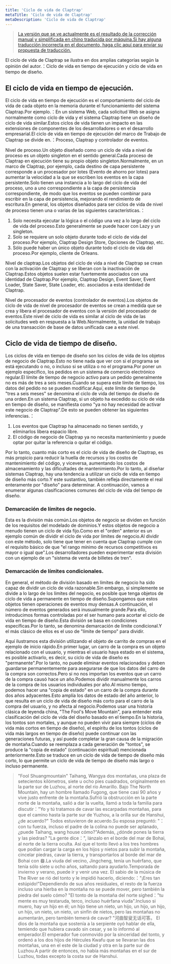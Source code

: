```yaml
---
title: 'Ciclo de vida de Claptrap'
metaTitle: 'Ciclo de vida de Claptrap'
metaDescription: 'Ciclo de vida de Claptrap'
---
```


> [La versión que se ve actualmente es el resultado de la corrección manual y simplificada en chino traducida por máquina.Si hay alguna traducción incorrecta en el documento, haga clic aquí para enviar su propuesta de traducción.](https://crwd.in/newbeclaptrap)

El ciclo de vida de Claptrap se ilustra en dos amplias categorías según la opinión del autor.：Ciclo de vida en tiempo de ejecución y ciclo de vida en tiempo de diseño.

## El ciclo de vida en tiempo de ejecución.

El ciclo de vida en tiempo de ejecución es el comportamiento del ciclo de vida de cada objeto en la memoria durante el funcionamiento del sistema Claptrap.Por ejemplo.：En un sistema Web, cada solicitud Web se asigna normalmente como ciclo de vida y el sistema Claptrap tiene un diseño de ciclo de vida similar.Estos ciclos de vida tienen un impacto en las extensiones de componentes de los desarrolladores o en el desarrollo empresarial.El ciclo de vida en tiempo de ejecución del marco de Trabajo de Claptrap se divide en.：Proceso, Claptrap y controlador de eventos.

Nivel de proceso.Un objeto diseñado como un ciclo de vida a nivel de proceso es un objeto singleton en el sentido general.Cada proceso de Claptrap en ejecución tiene su propio objeto singleton.Normalmente, en un marco de Claptrap, por ejemplo, cada destino de capa persistente corresponde a un procesador por lotes (Evento de ahorro por lotes) para aumentar la velocidad a la que se escriben los eventos en la capa persistente.Solo tienen una instancia a lo largo del ciclo de vida del proceso, uno a uno correspondiente a la capa de persistencia correspondiente, de modo que los eventos se pueden combinar para escribir en la capa de persistencia, mejorando el rendimiento de escritura.En general, los objetos diseñados para ser ciclos de vida de nivel de proceso tienen una o varias de las siguientes características.：

1. Solo necesita ejecutar la lógica o el código una vez a lo largo del ciclo de vida del proceso.Esto generalmente se puede hacer con Lazy y un singleton.
2. Solo se requiere un solo objeto durante todo el ciclo de vida del proceso.Por ejemplo, Claptrap Design Store, Opciones de Claptrap, etc.
3. Sólo puede haber un único objeto durante todo el ciclo de vida del proceso.Por ejemplo, cliente de Orleans.

Nivel de claptrap.Los objetos del ciclo de vida a nivel de Claptrap se crean con la activación de Claptrap y se liberan con la inactivación de Claptrap.Estos objetos suelen estar fuertemente asociados con una identidad de Claptrap.Por ejemplo, Claptrap Design, Event Saver, Event Loader, State Saver, State Loader, etc. asociados a esta identidad de Claptrap.

Nivel de procesador de eventos (controlador de eventos).Los objetos de ciclo de vida de nivel de procesador de eventos se crean a medida que se crea y libera el procesador de eventos con la versión del procesador de eventos.Este nivel de ciclo de vida es similar al ciclo de vida de las solicitudes web en respuesta a la Web.Normalmente, la unidad de trabajo de una transacción de base de datos unificada cae a este nivel.

## Ciclo de vida de tiempo de diseño.

Los ciclos de vida en tiempo de diseño son los ciclos de vida de los objetos de negocio de Claptrap.Esto no tiene nada que ver con si el programa se está ejecutando o no, o incluso si se utiliza o no el programa.Por poner un ejemplo específico, los pedidos en un sistema de comercio electrónico regular.El límite de tiempo de negocio activo para un pedido generalmente no es más de tres a seis meses.Cuando se supera este límite de tiempo, los datos del pedido no se pueden modificar.Aquí, este límite de tiempo de "tres a seis meses" se denomina el ciclo de vida del tiempo de diseño de una orden.En un sistema Claptrap, si un objeto ha excedido su ciclo de vida en tiempo de diseño, se manifiesta como "ya no hay necesidad de activar este negocio de Claptrap".De esto se pueden obtener las siguientes inferencias.：

1. Los eventos que Claptrap ha almacenado no tienen sentido, y eliminarlos libera espacio libre.
2. El código de negocio de Claptrap ya no necesita mantenimiento y puede optar por quitar la referencia o quitar el código.

Por lo tanto, cuanto más corto es el ciclo de vida de diseño de Claptrap, es más propicio para reducir la huella de recursos y los costos de mantenimiento del código, y viceversa, aumentando los costos de almacenamiento y las dificultades de mantenimiento.Por lo tanto, al diseñar sistemas Claptrap, hay una tendencia a utilizar un ciclo de vida en tiempo de diseño más corto.Y este sustantivo, también refleja directamente el real enteramente por "diseño" para determinar. A continuación, vamos a enumerar algunas clasificaciones comunes del ciclo de vida del tiempo de diseño.

### Demarcación de límites de negocio.

Esta es la división más común.Los objetos de negocio se dividen en función de los requisitos del modelado de dominios.Y estos objetos de negocio a menudo tienen un ciclo de vida fijo.Como en el "orden" anterior es un ejemplo común de dividir el ciclo de vida por límites de negocio.Al dividir con este método, solo tiene que tener en cuenta que Claptrap cumple con el requisito básico de que "el rango mínimo de recursos competitivos es mayor o igual que".Los desarrolladores pueden experimentar esta división con un ejemplo de un "sistema de venta de billetes de tren".

### Demarcación de límites condicionales.

En general, el método de división basado en límites de negocio ha sido capaz de dividir un ciclo de vida razonable.Sin embargo, si simplemente se divide a lo largo de los límites del negocio, es posible que tenga objetos de ciclo de vida a permanente en tiempo de diseño.Supongamos que estos objetos tienen operaciones de eventos muy densas.A continuación, el número de eventos generados será inusualmente grande.Para ello, introducimos formas controladas por el ser humano para acortar el ciclo de vida en tiempo de diseño.Esta división se basa en condiciones específicas.Por lo tanto, se denomina demarcación de límite condicional.Y el más clásico de ellos es el uso de "límite de tiempo" para dividir.

Aquí ilustramos esta división utilizando el objeto de carrito de compras en el ejemplo de inicio rápido.En primer lugar, un carro de la compra es un objeto relacionado con el usuario, y mientras el usuario haya estado en el sistema, es posible activarlo, es decir, su ciclo de vida de diseño es "permanente".Por lo tanto, no puede eliminar eventos relacionados y deben guardarse permanentemente para asegurarse de que los datos del carro de la compra son correctos.Pero si no nos importan los eventos que un carro de la compra causó hace un año.Podemos dividir manualmente los carros de la compra de los usuarios individuales por año.Al mismo tiempo, podemos hacer una "copia de estado" en un carro de la compra durante dos años adyacentes.Esto amplía los datos de estado del año anterior, lo que resulta en un ciclo de vida de diseño más corto para el carro de la compra del usuario, y no afecta al negocio.Podemos usar una historia clásica de leyenda china, "The Fool's Move Mountain", para entender esta clasificación del ciclo de vida del diseño basado en el tiempo.En la historia, los tontos son mortales, y aunque no pueden vivir para siempre (ciclos de vida más cortos en tiempo de diseño), el espíritu de los tontos (ciclos de vida más largos en tiempo de diseño) puede continuar con las generaciones futuras, y así puede completar la gran causa de la migración de montaña.Cuando se reemplaza a cada generación de "tontos", se produce la "copia de estado" (continuación espiritual) mencionada anteriormente.Esto se traduce en un ciclo de vida de tiempo de diseño más corto, lo que permite un ciclo de vida de tiempo de diseño más largo o incluso permanente.

> "Fool Shuangmountain" Taihang, Wangya dos montañas, una plaza de setecientos kilómetros, siete u ocho pies cuadrados, originalmente en la parte sur de Luzhou, al norte del río Amarillo. Bajo The North Mountain, hay un hombre llamado Fugong, que tiene casi 90 años y vive justo enfrente de la montaña.Sufrió la obstrucción en la parte norte de la montaña, salió a dar la vuelta, llamó a toda la familia para discutir："Yo y tú tratamos de cavar las escarpadas montañas, para que el camino hasta la parte sur de Yuzhou, a la orilla sur de Hanshui, ¿de acuerdo?" Todos estuvieron de acuerdo.Su esposa preguntó: "：con tu fuerza, incluso el padre de la colina no puede ser aplanado, ¿puede Taihang, wang house cómo?"Además, ¿dónde pones la tierra y las piedras? "La gente dice：", lánzalo en el borde del mar de Bohai, al norte de la tierra oculta. Así que el tonto llevó a los tres hombres que podían cargar la carga en los hijos y nietos para subir la montaña, cincelar piedras, cavar la tierra, y transportarlos al borde del mar de Bohai con 畚.La viuda del vecino, Jingcheng, tenía un huérfano, que tenía sólo siete u ocho años, saltando para ayudarlo.Temporada de invierno y verano, puede ir y venir una vez. El sabio de la música de The River se rió del tonto y le impidió hacerlo, diciendo:："¡Eres tan estúpido!"Dependiendo de sus años residuales, el resto de la fuerza incluso una hierba en la montaña no se puede mover, pero también la piedra del suelo cómo? "El tonto de la montaña del norte sighed："tu mente es muy testaruda, terco, incluso huérfana viuda".Incluso si muero, hay un hijo en él; un hijo tiene un nieto, un hijo, un hijo, un hijo, un hijo, un nieto, un nieto, un sinfín de nietos, pero las montañas no aumentarán, pero también temerá de cavar? "河曲智叟无话可答。 El dios de la montaña que sostenía a la serpiente oyó hablar de ella, temiendo que hubiera cavado sin cesar, y se lo informó al emperador.El emperador fue conmovido por la sinceridad del tonto, y ordenó a los dos hijos de Hércules Kwafu que se llevaran las dos montañas, una en el este de la ciudad y otra en la parte sur de Luzhou.A partir de entonces, no había más montañas en el sur de Luzhou, todas excepto la costa sur de Hanshui.
